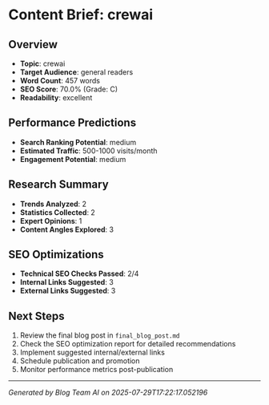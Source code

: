 # Content Brief: crewai

## Overview
- **Topic**: crewai
- **Target Audience**: general readers
- **Word Count**: 457 words
- **SEO Score**: 70.0% (Grade: C)
- **Readability**: excellent

## Performance Predictions
- **Search Ranking Potential**: medium
- **Estimated Traffic**: 500-1000 visits/month
- **Engagement Potential**: medium

## Research Summary
- **Trends Analyzed**: 2
- **Statistics Collected**: 2
- **Expert Opinions**: 1
- **Content Angles Explored**: 3

## SEO Optimizations
- **Technical SEO Checks Passed**: 2/4
- **Internal Links Suggested**: 3
- **External Links Suggested**: 3

## Next Steps
1. Review the final blog post in `final_blog_post.md`
2. Check the SEO optimization report for detailed recommendations
3. Implement suggested internal/external links
4. Schedule publication and promotion
5. Monitor performance metrics post-publication

---
*Generated by Blog Team AI on 2025-07-29T17:22:17.052196*
